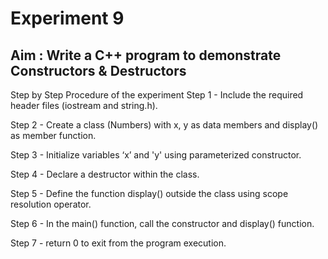 # Experiment 9
## Aim : Write a C++ program to demonstrate Constructors & Destructors
Step by Step Procedure of the experiment
Step 1 - Include the required header files (iostream and string.h).

Step 2 - Create a class (Numbers) with x, y as data members and display() as member function.

Step 3 - Initialize variables ‘x’ and 'y' using parameterized constructor.

Step 4 - Declare a destructor within the class.

Step 5 - Define the function display() outside the class using scope resolution operator.

Step 6 - In the main() function, call the constructor and display() function.

Step 7 - return 0 to exit from the program execution.
